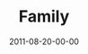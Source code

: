 ---
layout: message
category: message
series: "Collide"
title: "Family"
date: 2011-08-20-00-00
message_id: 688
audio: "http://s3.amazonaws.com/crossroads-media/media/legacy/mp3/collide02.mp3"
audio-duration: "47:07"
program: "http://s3.amazonaws.com/crossroads-media/media/legacy/documents/08_20-21_11Program.pdf"
description: "Jeremy Pryor talks about what happens when we collide with God's intentions for family."
video: "https://s3.amazonaws.com/crossroadsvideomessages/collide02.mp4"
video-duration: "47:13"
video-image: "http://s3.amazonaws.com/crossroads-media/images/legacy/content/collide02_still.jpg"
explicit: false
---
